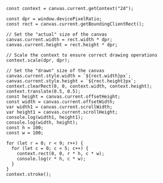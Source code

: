     const context = canvas.current.getContext("2d");

    const dpr = window.devicePixelRatio;
    const rect = canvas.current.getBoundingClientRect();

    // Set the "actual" size of the canvas
    canvas.current.width = rect.width * dpr;
    canvas.current.height = rect.height * dpr;

    // Scale the context to ensure correct drawing operations
    context.scale(dpr, dpr);

    // Set the "drawn" size of the canvas
    canvas.current.style.width = `${rect.width}px`;
    canvas.current.style.height = `${rect.height}px`;
    context.clearRect(0, 0, context.width, context.height);
    context.translate(0.5, 0.5);
    const height = canvas.current.offsetHeight;
    const width = canvas.current.offsetWidth;
    var width1 = canvas.current.scrollWidth;
    var height1 = canvas.current.scrollHeight;
    console.log(width1, height1);
    console.log(width, height);
    const h = 100;
    const w = 100;

    for (let r = 0; r < 9; r++) {
      for (let c = 0; c < 5; c++) {
        context.rect(0, 0, r * h, c * w);
        console.log(r * h, c * w);
      }
    }
    context.stroke();